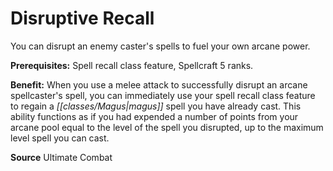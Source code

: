 ﻿---
cssclass: [feats]

---
# Disruptive Recall

You can disrupt an enemy caster's spells to fuel your own arcane power.

**Prerequisites:** Spell recall class feature, Spellcraft 5 ranks.

**Benefit:** When you use a melee attack to successfully disrupt an arcane spellcaster's spell, you can immediately use your spell recall class feature to regain a _[[classes/Magus|magus]]_ spell you have already cast. This ability functions as if you had expended a number of points from your arcane pool equal to the level of the spell you disrupted, up to the maximum level spell you can cast.

**Source** Ultimate Combat